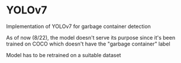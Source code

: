 # YOLOv7

Implementation of YOLOv7 for garbage container detection

As of now (8/22), the model doesn't serve its purpose since it's been trained on COCO which doesn't have the "garbage container" label

Model has to be retrained on a suitable dataset
